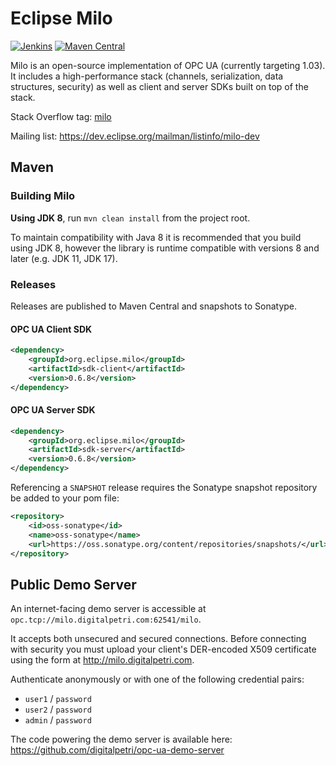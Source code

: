 # Eclipse Milo
[![Jenkins](https://img.shields.io/jenkins/build/https/ci.eclipse.org/milo/job/Milo_Deploy.svg)](https://ci.eclipse.org/milo/)
[![Maven Central](https://img.shields.io/maven-central/v/org.eclipse.milo/milo.svg)](https://search.maven.org/#search%7Cgav%7C1%7Cg%3A%22org.eclipse.milo%22%20AND%20a%3A%22milo%22)

Milo is an open-source implementation of OPC UA (currently targeting 1.03). It includes a high-performance stack (channels, serialization, data structures, security) as well as client and server SDKs built on top of the stack.

Stack Overflow tag: [milo](http://stackoverflow.com/questions/tagged/milo)

Mailing list: https://dev.eclipse.org/mailman/listinfo/milo-dev


## Maven

### Building Milo

**Using JDK 8**, run `mvn clean install` from the project root.

To maintain compatibility with Java 8 it is recommended that you build using JDK 8, however the library is runtime compatible with versions 8 and later (e.g. JDK 11, JDK 17).

### Releases

Releases are published to Maven Central and snapshots to Sonatype.

#### OPC UA Client SDK

```xml
<dependency>
    <groupId>org.eclipse.milo</groupId>
    <artifactId>sdk-client</artifactId>
    <version>0.6.8</version>
</dependency>
```

#### OPC UA Server SDK

```xml
<dependency>
    <groupId>org.eclipse.milo</groupId>
    <artifactId>sdk-server</artifactId>
    <version>0.6.8</version>
</dependency>
```

Referencing a `SNAPSHOT` release requires the Sonatype snapshot repository be added to your pom file:

```xml
<repository>
    <id>oss-sonatype</id>
    <name>oss-sonatype</name>
    <url>https://oss.sonatype.org/content/repositories/snapshots/</url>
</repository>
```

## Public Demo Server

An internet-facing demo server is accessible at `opc.tcp://milo.digitalpetri.com:62541/milo`.

It accepts both unsecured and secured connections. Before connecting with security you must upload your client's DER-encoded X509 certificate using the form at http://milo.digitalpetri.com.

Authenticate anonymously or with one of the following credential pairs:
- `user1` / `password`
- `user2` / `password`
- `admin` / `password`

The code powering the demo server is available here: https://github.com/digitalpetri/opc-ua-demo-server
